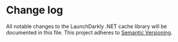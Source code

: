 # Change log

All notable changes to the LaunchDarkly .NET cache library will be documented in this file. This project adheres to [Semantic Versioning](http://semver.org).
